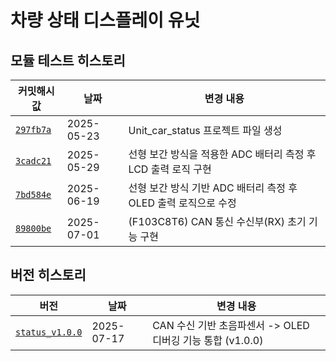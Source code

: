 # 차량 상태 디스플레이 유닛

## 모듈 테스트 히스토리

| 커밋해시값 | 날짜         | 변경 내용 |
|----------|--------------|-----------|
| [`297fb7a`](https://github.com/YeonsuJ/Car_control_project/commit/297fb7a5fb488cf9ed558b2aad0e361e1f59dd34) | 2025-05-23 | Unit_car_status 프로젝트 파일 생성 |
| [`3cadc21`](https://github.com/YeonsuJ/Car_control_project/commit/3cadc214babbb125b15034e2ebce0408e0c439cd) | 2025-05-29 | 선형 보간 방식을 적용한 ADC 배터리 측정 후 LCD 출력 로직 구현 |
| [`7bd584e`](https://github.com/YeonsuJ/Car_control_project/commit/7bd584ef51410f1fcd1aae941d038a377702ed81) | 2025-06-19 | 선형 보간 방식 기반 ADC 배터리 측정 후 OLED 출력 로직으로 수정|
| [`89800be`](https://github.com/YeonsuJ/Car_control_project/commit/89800bed5bbd43df382bfc1d63d63a506a9933f4) | 2025-07-01 | (F103C8T6) CAN 통신 수신부(RX) 초기 기능 구현|


## 버전 히스토리
| 버전 | 날짜         | 변경 내용 |
|----------|--------------|-----------|
| [`status_v1.0.0`](https://github.com/YeonsuJ/Car_control_project/commit/d7810ab06a289a489a91285c02ddfea00daa1e14) | 2025-07-17 | CAN 수신 기반 초음파센서 -> OLED 디버깅 기능 통합 (v1.0.0)|
